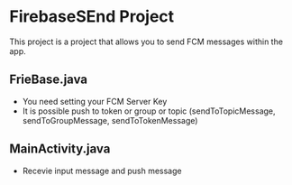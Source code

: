 # FirebaseSEnd Project
This project is a project that allows you to send FCM messages within the app. 


## FrieBase.java
- You need setting your FCM Server Key
- It is possible push to token or group or topic
(sendToTopicMessage, sendToGroupMessage, sendToTokenMessage)

## MainActivity.java
- Recevie input message and push message
